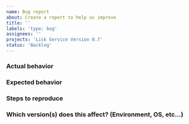 ```yaml
---
name: Bug report
about: Create a report to help us improve
title: ''
labels: 'type: bug'
assignees: ''
projects: 'Lisk Service Version 0.7'
status: 'Backlog'
---
```


### Actual behavior

### Expected behavior

### Steps to reproduce

### Which version(s) does this affect? (Environment, OS, etc...)
